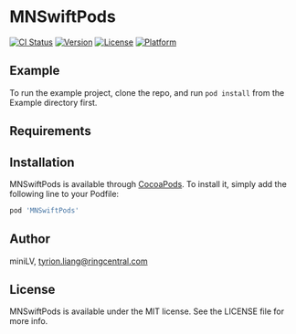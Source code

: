 # MNSwiftPods

[![CI Status](https://img.shields.io/travis/miniLV/MNSwiftPods.svg?style=flat)](https://travis-ci.org/miniLV/MNSwiftPods)
[![Version](https://img.shields.io/cocoapods/v/MNSwiftPods.svg?style=flat)](https://cocoapods.org/pods/MNSwiftPods)
[![License](https://img.shields.io/cocoapods/l/MNSwiftPods.svg?style=flat)](https://cocoapods.org/pods/MNSwiftPods)
[![Platform](https://img.shields.io/cocoapods/p/MNSwiftPods.svg?style=flat)](https://cocoapods.org/pods/MNSwiftPods)

## Example

To run the example project, clone the repo, and run `pod install` from the Example directory first.

## Requirements

## Installation

MNSwiftPods is available through [CocoaPods](https://cocoapods.org). To install
it, simply add the following line to your Podfile:

```ruby
pod 'MNSwiftPods'
```

## Author

miniLV, tyrion.liang@ringcentral.com

## License

MNSwiftPods is available under the MIT license. See the LICENSE file for more info.
